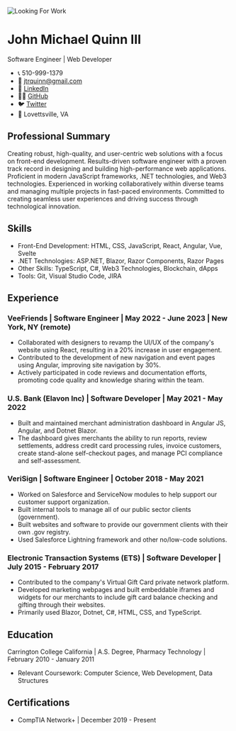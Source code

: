 ![Looking For Work](https://raw.githubusercontent.com/jtrquinn/jtrquinn.github.io/master/assets/images/looking_for_work.png)

# John Michael Quinn III

Software Engineer | Web Developer

- 📞 510-999-1379
- 📧 jtrquinn@gmail.com
- 💼 [LinkedIn](https://www.linkedin.com/in/john-quinn-6733801b2/)
- 🐱‍💻 [GitHub](https://github.com/jtrquinn)
- 🐦 [Twitter](https://twitter.com/JTRQuinn)
- 📍 Lovettsville, VA

## Professional Summary
Creating robust, high-quality, and user-centric web solutions with a focus on front-end development. Results-driven software engineer with a proven track record in designing and building high-performance web applications. Proficient in modern JavaScript frameworks, .NET technologies, and Web3 technologies. Experienced in working collaboratively within diverse teams and managing multiple projects in fast-paced environments. Committed to creating seamless user experiences and driving success through technological innovation.

## Skills
- Front-End Development: HTML, CSS, JavaScript, React, Angular, Vue, Svelte
- .NET Technologies: ASP.NET, Blazor, Razor Components, Razor Pages
- Other Skills: TypeScript, C#, Web3 Technologies, Blockchain, dApps
- Tools: Git, Visual Studio Code, JIRA

## Experience
### VeeFriends | Software Engineer | May 2022 - June 2023 | New York, NY (remote)
- Collaborated with designers to revamp the UI/UX of the company's website using React, resulting in a 20% increase in user engagement.
- Contributed to the development of new navigation and event pages using Angular, improving site navigation by 30%.
- Actively participated in code reviews and documentation efforts, promoting code quality and knowledge sharing within the team.

### U.S. Bank (Elavon Inc) | Software Developer | May 2021 - May 2022
- Built and maintained merchant administration dashboard in Angular JS, Angular, and Dotnet Blazor.
- The dashboard gives merchants the ability to run reports, review settlements, address credit card processing rules, invoice customers, create stand-alone self-checkout pages, and manage PCI compliance and self-assessment.

### VeriSign | Software Engineer | October 2018 - May 2021
- Worked on Salesforce and ServiceNow modules to help support our customer support organization.
- Built internal tools to manage all of our public sector clients (government).
- Built websites and software to provide our government clients with their own .gov registry.
- Used Salesforce Lightning framework and other no/low-code solutions.

### Electronic Transaction Systems (ETS) | Software Developer | July 2015 - February 2017
- Contributed to the company's Virtual Gift Card private network platform.
- Developed marketing webpages and built embeddable iframes and widgets for our merchants to include gift card balance checking and gifting through their websites.
- Primarily used Blazor, Dotnet, C#, HTML, CSS, and TypeScript.

## Education
Carrington College California | A.S. Degree, Pharmacy Technology | February 2010 - January 2011
- Relevant Coursework: Computer Science, Web Development, Data Structures

## Certifications
- CompTIA Network+ | December 2019 - Present
